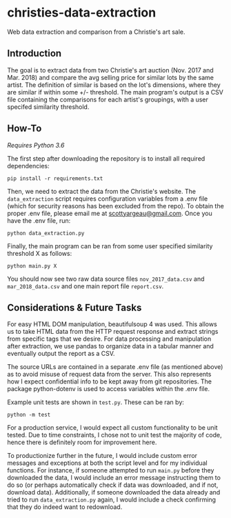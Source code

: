 # christies-data-extraction
Web data extraction and comparison from a Christie's art sale.

## Introduction
The goal is to extract data from two Christie's art auction (Nov. 2017 and Mar. 2018) and compare the avg selling price for similar lots by the same artist. The definition of similar is based on the lot's dimensions, where they are similar if within some +/- threshold. The main program's output is a CSV file containing the comparisons for each artist's groupings, with a user specifed similarity threshold.

## How-To
*Requires Python 3.6*

The first step after downloading the repository is to install all required dependencies:
```
pip install -r requirements.txt
```
Then, we need to extract the data from the Christie's website. The `data_extraction` script requires configuration variables from a .env file (which for security reasons has been excluded from the repo). To obtain the proper .env file, please email me at [scottyargeau@gmail.com](mailto:scottyargeau@gmail.com). Once you have the .env file, run:
```
python data_extraction.py
```
Finally, the main program can be ran from some user specified similarity threshold X as follows:
```
python main.py X
```
You should now see two raw data source files `nov_2017_data.csv` and `mar_2018_data.csv` and one main report file `report.csv`.

## Considerations & Future Tasks
For easy HTML DOM manipulation, beautifulsoup 4 was used. This allows us to take HTML data from the HTTP request response and extract strings from specific tags that we desire. For data processing and manipulation after extraction, we use pandas to organize data in a tabular manner and eventually output the report as a CSV.

The source URLs are contained in a separate .env file (as mentioned above) as to avoid misuse of request data from the server. This also represents how I expect confidential info to be kept away from git repositories. The package python-dotenv is used to access variables within the .env file.

Example unit tests are shown in `test.py`. These can be ran by:
```
python -m test
```
For a production service, I would expect all custom functionality to be unit tested. Due to time constraints, I chose not to unit test the majority of code, hence there is definitely room for improvement here.

To productionize further in the future, I would include custom error messages and exceptions at both the script level and for my individual functions. For instance, if someone attempted to run `main.py` before they downloaded the data, I would include an error message instructing them to do so (or perhaps automatically check if data was downloaded, and if not, download data). Additionally, if someone downloaded the data already and tried to run `data_extraction.py` again, I would include a check confirming that they do indeed want to redownload.
